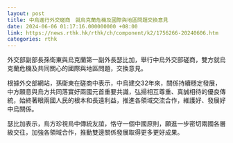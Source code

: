 ```yaml
---
layout: post
title: 中烏進行外交磋商　就烏克蘭危機及國際與地區問題交換意見
date: 2024-06-06 01:17:16.000000000 +08:00
link: https://news.rthk.hk/rthk/ch/component/k2/1756266-20240606.htm
categories: rthk
---
```


外交部副部長孫衛東與烏克蘭第一副外長瑟比加，舉行中烏外交部磋商，雙方就烏克蘭危機及共同關心的國際與地區問題，交換意見。

根據外交部網站，孫衛東在磋商中表示，中烏建交32年來，關係持續穩定發展，中方願意與烏方共同落實好兩國元首重要共識，弘揚相互尊重、真誠相待的優良傳統，始終著眼兩國人民的根本和長遠利益，推進各領域交流合作，維護好、發展好中烏關係。

瑟比加表示，烏方珍視烏中傳統友誼，恪守一個中國原則，願進一步密切兩國各層級交往，加強各領域合作，推動雙邊關係發展取得更多更好成果。
